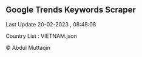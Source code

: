 

## Google Trends Keywords Scraper 
 
Last Update 20-02-2023 , 08:48:08

Country List :
VIETNAM.json



© Abdul Muttaqin 
